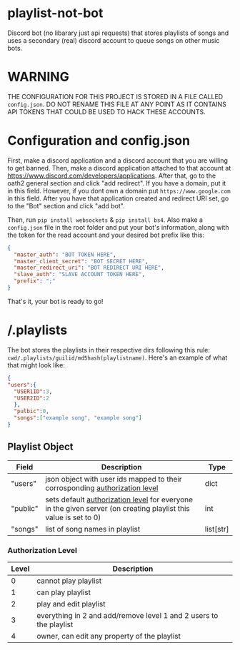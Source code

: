 # playlist-not-bot

Discord bot (no libarary just api requests) that stores playlists of songs and uses a secondary (real) discord account to queue songs on other music bots.

# WARNING

THE CONFIGURATION FOR THIS PROJECT IS STORED IN A FILE CALLED `config.json`. DO NOT RENAME THIS FILE AT ANY POINT AS IT CONTAINS API TOKENS THAT COULD BE USED TO HACK THESE ACCOUNTS.

# Configuration and config.json

First, make a discord application and a discord account that you are willing to get banned.
Then, make a discord application attached to that account at https://www.discord.com/developers/applications.
After that, go to the oath2 general section and click "add redirect". If you have a domain, put it in this field. However, if you dont own a domain put `https://www.google.com` in this field.
After you have that application created and redirect URI set, go to the "Bot" section and click "add bot".

Then, run `pip install websockets` & `pip install bs4`. Also make a `config.json` file in the root folder and put your bot's information, along with the token for the read account and your desired bot prefix like this:

```json
{
  "master_auth": "BOT TOKEN HERE",
  "master_client_secret": "BOT SECRET HERE",
  "master_redirect_uri": "BOT REDIRECT URI HERE",
  "slave_auth": "SLAVE ACCOUNT TOKEN HERE",
  "prefix": ";"
}
```

That's it, your bot is ready to go!

# /.playlists

The bot stores the playlists in their respective dirs following this rule: `cwd/.playlists/guilid/md5hash(playlistname)`. Here's an example of what that might look like:

```json
{
"users":{
  "USER1ID":3,
  "USER2ID":2
  },
  "pulbic":0,
  "songs":["example song", "example song"]
}
```

## Playlist Object

| Field    | Description                                                                                                                                          | Type      |
| -------- | ---------------------------------------------------------------------------------------------------------------------------------------------------- | --------- |
| "users"  | json object with user ids mapped to their corrosponding [authorization level](#authorization-level)                                                  | dict      |
| "public" | sets default [authorization level](#authorization-level) for everyone in the given server (on creating playlist this value is set to 0)              | int       |
| "songs"  | list of song names in playlist                                                                                                                       | list[str] |

### Authorization Level

| Level | Description                                                        |
| ----- | ------------------------------------------------------------------ |
|   0   | cannot play playlist                                               |
|   1   | can play playlist                                                  |
|   2   | play and edit playlist                                             |
|   3   | everything in 2 and add/remove level 1 and 2 users to the playlist |
|   4   | owner, can edit any property of the playlist                       |
